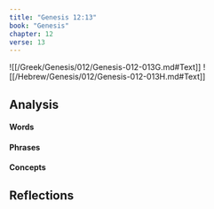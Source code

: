 ```yaml
---
title: "Genesis 12:13"
book: "Genesis"
chapter: 12
verse: 13
---
```

![[/Greek/Genesis/012/Genesis-012-013G.md#Text]]
![[/Hebrew/Genesis/012/Genesis-012-013H.md#Text]]

## Analysis

#### Words

#### Phrases

#### Concepts

## Reflections
